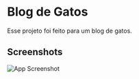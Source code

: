 
# Blog de Gatos

Esse projeto foi feito para um blog de gatos.


## Screenshots
![App Screenshot](https://i.imgur.com/ybomKo7.png)
